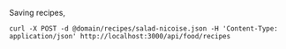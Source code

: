 

Saving recipes,

```
curl -X POST -d @domain/recipes/salad-nicoise.json -H 'Content-Type: application/json' http://localhost:3000/api/food/recipes
```


